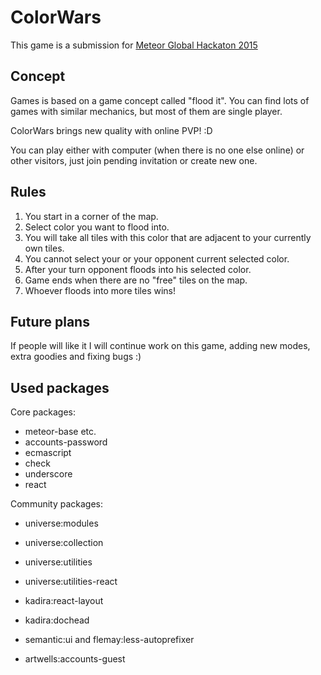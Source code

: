 # ColorWars

This game is a submission for [Meteor Global Hackaton 2015](http://meteor-2015.devpost.com/)

## Concept

Games is based on a game concept called "flood it".
You can find lots of games with similar mechanics, but most of them are single player.

ColorWars brings new quality with online PVP! :D

You can play either with computer (when there is no one else online) or other visitors, just join pending invitation or create new one.

## Rules

1. You start in a corner of the map.
2. Select color you want to flood into.
2. You will take all tiles with this color that are adjacent to your currently own tiles.
3. You cannot select your or your opponent current selected color.
4. After your turn opponent floods into his selected color.
5. Game ends when there are no "free" tiles on the map.
6. Whoever floods into more tiles wins!

## Future plans

If people will like it I will continue work on this game, adding new modes, extra goodies and fixing bugs :)  

## Used packages

Core packages:

- meteor-base etc.
- accounts-password
- ecmascript
- check
- underscore
- react

Community packages:

- universe:modules
- universe:collection
- universe:utilities
- universe:utilities-react

- kadira:react-layout
- kadira:dochead
- semantic:ui and flemay:less-autoprefixer
- artwells:accounts-guest
